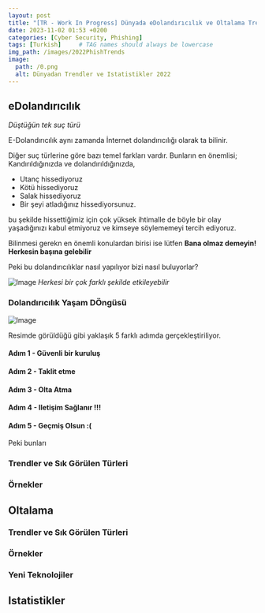 ```yaml
---
layout: post
title: "[TR - Work In Progress] Dünyada eDolandırıcılık ve Oltalama Trendleri - 2022"
date: 2023-11-02 01:53 +0200
categories: [Cyber Security, Phishing]
tags: [Turkish]     # TAG names should always be lowercase
img_path: /images/2022PhishTrends
image:
  path: /0.png
  alt: Dünyadan Trendler ve Istatistikler 2022
---
```


## eDolandırıcılık

*Düştüğün tek suç türü*

E-Dolandırıcılık aynı zamanda İnternet dolandırıcılığı olarak ta bilinir.

Diğer suç türlerine göre bazı temel farkları vardır. Bunların en önemlisi;
Kandırıldığınızda ve dolandırıldığınızda,

- Utanç hissediyoruz
- Kötü hissediyoruz
- Salak hissediyoruz
- Bir şeyi atladığınız hissediyorsunuz.

bu şekilde hissettiğimiz için çok yüksek ihtimalle de böyle bir olay yaşadığınızı kabul etmiyoruz ve kimseye söylememeyi tercih ediyoruz.

Bilinmesi gerekn en önemli konulardan birisi ise lütfen **Bana olmaz demeyin! Herkesin başına gelebilir**

Peki bu dolandırıcılıklar nasıl yapılıyor bizi nasıl buluyorlar?

![Image](/1.png) _Herkesi bir çok farklı şekilde etkileyebilir_

### Dolandırıcılık Yaşam DÖngüsü

![Image](/2.png)

Resimde görüldüğü gibi yaklaşık 5 farklı adımda gerçekleştiriliyor.

#### Adım 1 - Güvenli bir kuruluş

#### Adım 2 - Taklit etme

#### Adım 3 - Olta Atma

#### Adım 4 - Iletişim Sağlanır !!!

#### Adım 5 - Geçmiş Olsun :(

Peki bunları

### Trendler ve Sık Görülen Türleri

### Örnekler

## Oltalama

### Trendler ve Sık Görülen Türleri

### Örnekler

### Yeni Teknolojiler

## Istatistikler

[^1]: https://www.linkedin.com/in/leventdurdali/details/projects/1635528923529/single-media-viewer/?profileId=ACoAACOKipAB1IFs04FfmFygB-BXualWsnDEhAc